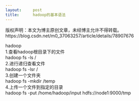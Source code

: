 ```yaml
---
layout:     post
title:      hadoop的基本语法
---
```

<div id="article_content" class="article_content clearfix csdn-tracking-statistics" data-pid="blog" data-mod="popu_307" data-dsm="post">
								<div class="article-copyright">
					版权声明：本文为博主原创文章，未经博主允许不得转载。					https://blog.csdn.net/m0_37063257/article/details/78907676				</div>
								            <div id="content_views" class="markdown_views prism-atom-one-dark">
							<!-- flowchart 箭头图标 勿删 -->
							<svg xmlns="http://www.w3.org/2000/svg" style="display: none;"><path stroke-linecap="round" d="M5,0 0,2.5 5,5z" id="raphael-marker-block" style="-webkit-tap-highlight-color: rgba(0, 0, 0, 0);"></path></svg>
							<p>hadoop <br>
1.查看hadoop根目录下的文件 <br>
hadoop fs -ls / <br>
2.进行递归查看文件 <br>
hadoop fs -lsr / <br>
3.创建一个文件夹 <br>
hadoop fs -mkdir /temp <br>
4.上传一个文件到指定的目录 <br>
hadoop fs -put /home/hadoop/input hdfs://node1:9000/tmp</p>            </div>
						<link href="https://csdnimg.cn/release/phoenix/mdeditor/markdown_views-9e5741c4b9.css" rel="stylesheet">
                </div>